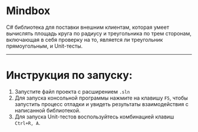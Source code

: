 # Mindbox

C# библиотека для поставки внешним клиентам, которая умеет вычислять площадь круга по радиусу и треугольника по трем сторонам, включающая в себя проверку на то, является ли треугольник прямоугольным, и Unit-тесты.

____

# Инструкция по запуску:
1. Запустите файл проекта с расширением `.sln`
2. Для запуска консольной программы нажмите на клавишу `F5`, чтобы запустить процесс отладки и увидеть результаты взаимодействия с написанной библиотекой.
3. Для запуска Unit-тестов воспользуйтесь комбинацией клавиш `Ctrl+R, A`.
